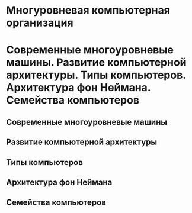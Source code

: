 Многуровневая компьютерная организация
====

Современные многоуровневые машины.
Развитие компьютерной архитектуры.
Типы компьютеров.
Архитектура фон Неймана.
Семейства компьютеров
====

Современные многоуровневые машины
----

Развитие компьютерной архитектуры
----

Типы компьютеров
----

Архитектура фон Неймана
----

Семейства компьютеров
----
